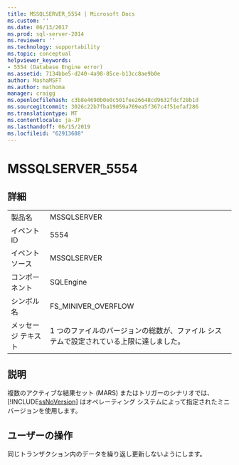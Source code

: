 ```yaml
---
title: MSSQLSERVER_5554 | Microsoft Docs
ms.custom: ''
ms.date: 06/13/2017
ms.prod: sql-server-2014
ms.reviewer: ''
ms.technology: supportability
ms.topic: conceptual
helpviewer_keywords:
- 5554 (Database Engine error)
ms.assetid: 7134bbe5-d240-4a98-85ce-b13cc8ae9b0e
author: MashaMSFT
ms.author: mathoma
manager: craigg
ms.openlocfilehash: c3b8e4690b0e0c501fee26648cd9632fdcf28b1d
ms.sourcegitcommit: 3026c22b7fba19059a769ea5f367c4f51efaf286
ms.translationtype: MT
ms.contentlocale: ja-JP
ms.lasthandoff: 06/15/2019
ms.locfileid: "62913688"
---
```

# <a name="mssqlserver5554"></a>MSSQLSERVER_5554
    
## <a name="details"></a>詳細  
  
|||  
|-|-|  
|製品名|MSSQLSERVER|  
|イベント ID|5554|  
|イベント ソース|MSSQLSERVER|  
|コンポーネント|SQLEngine|  
|シンボル名|FS_MINIVER_OVERFLOW|  
|メッセージ テキスト|1 つのファイルのバージョンの総数が、ファイル システムで設定されている上限に達しました。|  
  
## <a name="explanation"></a>説明  
 複数のアクティブな結果セット (MARS) またはトリガーのシナリオでは、[!INCLUDE[ssNoVersion](../../includes/ssnoversion-md.md)] はオペレーティング システムによって指定されたミニバージョンを使用します。  
  
## <a name="user-action"></a>ユーザーの操作  
 同じトランザクション内のデータを繰り返し更新しないようにします。  
  
  
